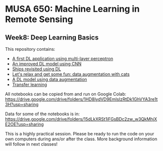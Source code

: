 # MUSA 650: Machine Learning in Remote Sensing

## Week8: Deep Learning Basics

This repository contains:

- [A first DL application using multi-layer perceptron](DL_Basics1_SimpleMLP.ipynb)
- [An improved DL model using CNN](DLBasics_SimpleCNN.ipynb)
- [Ships revisited using DL](DLBasics_SHIPS.ipynb)
- [Let's relax and get some fun: data augmentation with cats](DLBasics_KerasDataAugmentation.ipynb)
- [A DL model using data augmentation](DLBasics_KerasDataAugmentation_Application.ipynb)
- [Transfer learning](DLBasics_TransferLearning.ipynb)

All notebooks can be copied from and run on Google Colab:
 https://drive.google.com/drive/folders/1HD8IydVD9EmIsIzRtDk1GhVYA3re1t3H?usp=sharing

Data for some of the notebooks is in:
 https://drive.google.com/drive/folders/15dLkXRSt1iFGsBDc2zw_w3QkMhjXE2OE?usp=sharing

This is a highly practical session. Please be ready to run the code on your own computers during ans/or after the class. More background information will follow in next classes!

